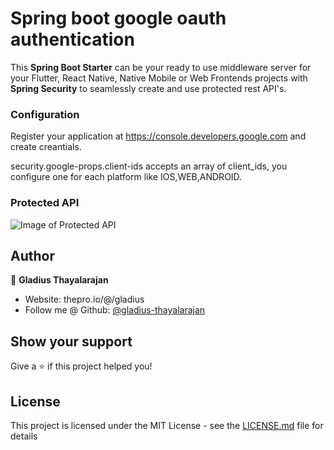 # Spring boot google oauth authentication

This **Spring Boot Starter** can be your ready to use middleware server for your Flutter, React Native, Native Mobile or Web Frontends projects with **Spring Security** to seamlessly create and use protected rest API's.

### Configuration

Register your application at https://console.developers.google.com and create creantials.

security.google-props.client-ids accepts an array of client_ids, you configure one for each platform like IOS,WEB,ANDROID.

### Protected API

![Image of Protected API ](https://raw.githubusercontent.com/gladius/google-spring-boot-rest-api-authorization/master/screenshots/ui.png)

## Author

👤 **Gladius Thayalarajan**

- Website: thepro.io/@/gladius
- Follow me @ Github: [@gladius-thayalarajan](https://github.com/gladius)

## Show your support

Give a ⭐️ if this project helped you!

## License

This project is licensed under the MIT License - see the [LICENSE.md](LICENSE.md) file for details
